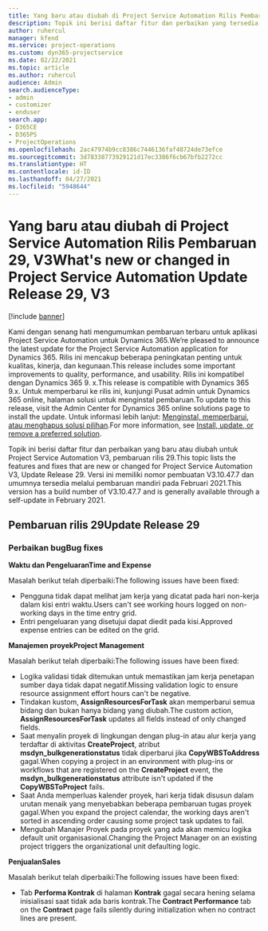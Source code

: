 ```yaml
---
title: Yang baru atau diubah di Project Service Automation Rilis Pembaruan 29, V3
description: Topik ini berisi daftar fitur dan perbaikan yang tersedia di Project Service Automation V3, pembaruan rilis 29, V3.
author: ruhercul
manager: kfend
ms.service: project-operations
ms.custom: dyn365-projectservice
ms.date: 02/22/2021
ms.topic: article
ms.author: ruhercul
audience: Admin
search.audienceType:
- admin
- customizer
- enduser
search.app:
- D365CE
- D365PS
- ProjectOperations
ms.openlocfilehash: 2ac47974b9cc8386c7446136faf48724de73efce
ms.sourcegitcommit: 3d78338773929121d17ec3386f6cb67bfb2272cc
ms.translationtype: HT
ms.contentlocale: id-ID
ms.lasthandoff: 04/27/2021
ms.locfileid: "5948644"
---
```

# <a name="whats-new-or-changed-in-project-service-automation-update-release-29-v3"></a><span data-ttu-id="fb665-103">Yang baru atau diubah di Project Service Automation Rilis Pembaruan 29, V3</span><span class="sxs-lookup"><span data-stu-id="fb665-103">What's new or changed in Project Service Automation Update Release 29, V3</span></span>

[!include [banner](../includes/psa-now-project-operations.md)]

<span data-ttu-id="fb665-104">Kami dengan senang hati mengumumkan pembaruan terbaru untuk aplikasi Project Service Automation untuk Dynamics 365.</span><span class="sxs-lookup"><span data-stu-id="fb665-104">We’re pleased to announce the latest update for the Project Service Automation application for Dynamics 365.</span></span> <span data-ttu-id="fb665-105">Rilis ini mencakup beberapa peningkatan penting untuk kualitas, kinerja, dan kegunaan.</span><span class="sxs-lookup"><span data-stu-id="fb665-105">This release includes some important improvements to quality, performance, and usability.</span></span> <span data-ttu-id="fb665-106">Rilis ini kompatibel dengan Dynamics 365 9. x.</span><span class="sxs-lookup"><span data-stu-id="fb665-106">This release is compatible with Dynamics 365 9.x.</span></span> <span data-ttu-id="fb665-107">Untuk memperbarui ke rilis ini, kunjungi Pusat admin untuk Dynamics 365 online, halaman solusi untuk menginstal pembaruan.</span><span class="sxs-lookup"><span data-stu-id="fb665-107">To update to this release, visit the Admin Center for Dynamics 365 online solutions page to install the update.</span></span> <span data-ttu-id="fb665-108">Untuk informasi lebih lanjut: [Menginstal, memperbarui, atau menghapus solusi pilihan](/power-platform/admin/install-remove-preferred-solution).</span><span class="sxs-lookup"><span data-stu-id="fb665-108">For more information, see [Install, update, or remove a preferred solution](/power-platform/admin/install-remove-preferred-solution).</span></span>

<span data-ttu-id="fb665-109">Topik ini berisi daftar fitur dan perbaikan yang baru atau diubah untuk Project Service Automation V3, pembaruan rilis 29.</span><span class="sxs-lookup"><span data-stu-id="fb665-109">This topic lists the features and fixes that are new or changed for Project Service Automation V3, Update Release 29.</span></span> <span data-ttu-id="fb665-110">Versi ini memiliki nomor pembuatan V3.10.47.7 dan umumnya tersedia melalui pembaruan mandiri pada Februari 2021.</span><span class="sxs-lookup"><span data-stu-id="fb665-110">This version has a build number of V3.10.47.7 and is generally available through a self-update in February 2021.</span></span>

## <a name="update-release-29"></a><span data-ttu-id="fb665-111">Pembaruan rilis 29</span><span class="sxs-lookup"><span data-stu-id="fb665-111">Update Release 29</span></span>

### <a name="bug-fixes"></a><span data-ttu-id="fb665-112">Perbaikan bug</span><span class="sxs-lookup"><span data-stu-id="fb665-112">Bug fixes</span></span>

<span data-ttu-id="fb665-113">**Waktu dan Pengeluaran**</span><span class="sxs-lookup"><span data-stu-id="fb665-113">**Time and Expense**</span></span>

<span data-ttu-id="fb665-114">Masalah berikut telah diperbaiki:</span><span class="sxs-lookup"><span data-stu-id="fb665-114">The following issues have been fixed:</span></span>

- <span data-ttu-id="fb665-115">Pengguna tidak dapat melihat jam kerja yang dicatat pada hari non-kerja dalam kisi entri waktu.</span><span class="sxs-lookup"><span data-stu-id="fb665-115">Users can't see working hours logged on non-working days in the time entry grid.</span></span>
- <span data-ttu-id="fb665-116">Entri pengeluaran yang disetujui dapat diedit pada kisi.</span><span class="sxs-lookup"><span data-stu-id="fb665-116">Approved expense entries can be edited on the grid.</span></span>

<span data-ttu-id="fb665-117">**Manajemen proyek**</span><span class="sxs-lookup"><span data-stu-id="fb665-117">**Project Management**</span></span>

<span data-ttu-id="fb665-118">Masalah berikut telah diperbaiki:</span><span class="sxs-lookup"><span data-stu-id="fb665-118">The following issues have been fixed:</span></span>

- <span data-ttu-id="fb665-119">Logika validasi tidak ditemukan untuk memastikan jam kerja penetapan sumber daya tidak dapat negatif.</span><span class="sxs-lookup"><span data-stu-id="fb665-119">Missing validation logic to ensure resource assignment effort hours can't be negative.</span></span>
- <span data-ttu-id="fb665-120">Tindakan kustom, **AssignResourcesForTask** akan memperbarui semua bidang dan bukan hanya bidang yang diubah.</span><span class="sxs-lookup"><span data-stu-id="fb665-120">The custom action, **AssignResourcesForTask** updates all fields instead of only changed fields.</span></span>
- <span data-ttu-id="fb665-121">Saat menyalin proyek di lingkungan dengan plug-in atau alur kerja yang terdaftar di aktivitas **CreateProject**, atribut **msdyn_bulkgenerationstatus** tidak diperbarui jika **CopyWBSToAddress** gagal.</span><span class="sxs-lookup"><span data-stu-id="fb665-121">When copying a project in an environment with plug-ins or workflows that are registered on the **CreateProject** event, the **msdyn_bulkgenerationstatus** attribute isn't updated if the **CopyWBSToProject** fails.</span></span>
- <span data-ttu-id="fb665-122">Saat Anda memperluas kalender proyek, hari kerja tidak disusun dalam urutan menaik yang menyebabkan beberapa pembaruan tugas proyek gagal.</span><span class="sxs-lookup"><span data-stu-id="fb665-122">When you expand the project calendar, the working days aren't sorted in ascending order causing some project task updates to fail.</span></span>
- <span data-ttu-id="fb665-123">Mengubah Manajer Proyek pada proyek yang ada akan memicu logika default unit organisasional.</span><span class="sxs-lookup"><span data-stu-id="fb665-123">Changing the Project Manager on an existing project triggers the organizational unit defaulting logic.</span></span>

<span data-ttu-id="fb665-124">**Penjualan**</span><span class="sxs-lookup"><span data-stu-id="fb665-124">**Sales**</span></span>

<span data-ttu-id="fb665-125">Masalah berikut telah diperbaiki:</span><span class="sxs-lookup"><span data-stu-id="fb665-125">The following issues have been fixed:</span></span>

- <span data-ttu-id="fb665-126">Tab **Performa Kontrak** di halaman **Kontrak** gagal secara hening selama inisialisasi saat tidak ada baris kontrak.</span><span class="sxs-lookup"><span data-stu-id="fb665-126">The **Contract Performance** tab on the **Contract** page fails silently during initialization when no contract lines are present.</span></span>
